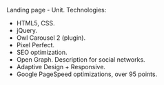 Landing page - Unit.
Technologies:
- HTML5, CSS.
- jQuery.
- Owl Carousel 2 (plugin).
- Pixel Perfect.
- SEO optimization.
- Open Graph. Description for social networks.
- Adaptive Design + Responsive.
- Google PageSpeed optimizations, over 95 points.
